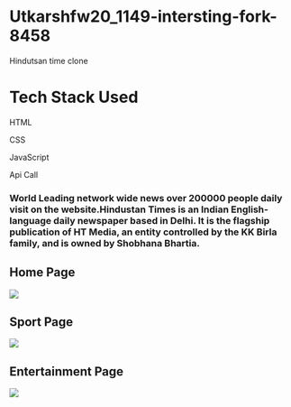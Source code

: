 # Utkarshfw20_1149-intersting-fork-8458
Hindutsan time clone
<h1>Tech Stack Used</h1>
<p>HTML</p>
<p>CSS</p>
<p>JavaScript</p>
<p>Api Call</p>
<h3>World Leading network wide news over 200000 people daily visit on the website.Hindustan Times is an Indian English-language daily newspaper based in Delhi. It is the flagship publication of HT Media, an entity controlled by the KK Birla family, and is owned by Shobhana Bhartia.</h3>
<h2>Home Page</h2>
<img src="https://user-images.githubusercontent.com/106021674/209839386-0379d28a-49e5-40e8-832a-3fcee94e9a34.png" />
<h2>Sport Page </h2>
<img src="https://user-images.githubusercontent.com/106021674/209839565-9d73c2c3-248e-47db-9877-34e1ba5cdcc4.png"/>
<h2>Entertainment Page</h2>
<img src="https://github.com/masai-course/utkarsh_fw20_1149/assets/106021674/d3c5b5a3-c745-49c8-bc90-b12eb163e009" />
